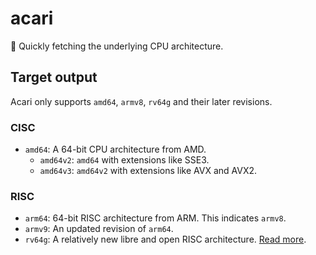 # acari
🏡 Quickly fetching the underlying CPU architecture.

## Target output
Acari only supports `amd64`, `armv8`, `rv64g` and their later revisions.

### CISC
<!-- - `x86`: A 32-bit only CPU architecture from Intel. -->
- `amd64`: A 64-bit CPU architecture from AMD.
  - `amd64v2`: `amd64` with extensions like SSE3.
  - `amd64v3`: `amd64v2` with extensions like AVX and AVX2.


### RISC
<!-- - `arm32`: 32-bit RISC architecture from ARM. This indicates `armv7`. -->
- `arm64`: 64-bit RISC architecture from ARM. This indicates `armv8`.
- `armv9`: An updated revision of `arm64`.
- `rv64g`: A relatively new libre and open RISC architecture. [Read more](https://riscv.org).